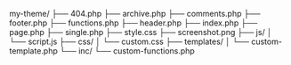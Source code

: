 my-theme/
├── 404.php
├── archive.php
├── comments.php
├── footer.php
├── functions.php
├── header.php
├── index.php
├── page.php
├── single.php
├── style.css
├── screenshot.png
├── js/
│   └── script.js
├── css/
│   └── custom.css
├── templates/
│   └── custom-template.php
└── inc/
    └── custom-functions.php
